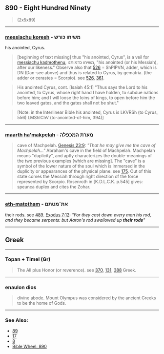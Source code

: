 ## 890 - Eight Hundred Ninety
> (2x5x89)

---

### [messiachu koresh](/keys/MShIChV.KVRSh) - משיחו כורש
his anointed, Cyrus.

> [beginning of text missing] thus "his anointed, Cyrus", is a
veil for [messiachu kadmothenu](/keys/MShIChV.KDMVThNV), משיחו כדמותנו, "his anointed (or his Messiah), after our likeness." Observe also that [526](526) = ShPIPVN, adder, which is DN (Dan-see above) and thus is related to Cyrus, by gematria. (the adder or cerastes = Scorpio). see [526](526), [361](361).

> His anointed Cyrus, cont. [Isaiah 45:1] "Thus says the Lord to his anointed, to Cyrus, whose right hand I have holden, to subdue nations before him; and I will loose the loins of kings, to open before him the two leaved gates, and the gates shall not be shut."

> [Note: in the Interlinear Bible his anointed, Cyrus is LKVRSh (to Cyrus, 556) LMShIChV (to-anointed-of-him, 394)]

---

### [maarth ha'makpelah](/keys/MORTh.HMKPLH) - מערת המכפלה
> cave of Machpelah. [Genesis 23:9](http://biblehub.com/genesis/23-9.htm): *"That he may give me the cave of Machpelah..."* Abraham's cave in the field of Machpelah. Machpelah means "duplicity", and aptly characterizes the double-meanings of the two previous examples [which are missing]. The "cave" is a symbol of the lower nature of the soul which is immersed in the duplicity or appearances of the physical plane. see [175](175). Out of this state comes the Messiah through right direction of the force represented by Scorpio. Rosenroth in [K.D.L.C.K. p.545] gives: speunca duplex and cites the Zohar.

---

### [eth-matotham](/keys/ATh-MTThM) - את־מטתם
their rods. see [489](489). [Exodus 7:12](https://biblehub.com/exodus/7-12.htm): *"For they cast down every man his rod, and they became serpents: but Aaron's rod swallowed up **their rods**"*

---

## Greek

---

### Topan + Timel (Gr)
> The All plus Honor (or reverence). see [370](370), [131](131), [388](388) Greek.

---

### enaulon dios
> divine abode. Mount Olympus was considered by the ancient Greeks to be the home of Gods.

---

### See Also:

- [89](89)
- [17](17)
- [8](8)
- [Bible Wheel: 890](https://www.biblewheel.com//GR/GR_Database.php?SearchBy_Gematria=890)
